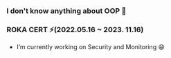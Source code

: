 ### I don't know anything about OOP 🤔
### ROKA CERT ⚡(2022.05.16 ~ 2023. 11.16) 
- I’m currently working on Security and Monitoring 😄
<!--
**woniwory/woniwory** is a ✨ _special_ ✨ repository because its `README.md` (this file) appears on your GitHub profile.

Here are some ideas to get you started:

- 🔭 I’m currently working on ...
- 🌱 I’m currently learning ...
- 👯 I’m looking to collaborate on ...
- 🤔 I’m looking for help with ...
- 💬 Ask me about ...
- 📫 How to reach me: ...
- 😄 Pronouns: ...
- ⚡ Fun fact: ...
-->
